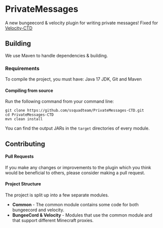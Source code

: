 # PrivateMessages
A new bungeecord & velocity plugin for writing private messages! Fixed for [Velocity-CTD](https://github.com/GemstoneGG/Velocity-CTD)

## Building
We use Maven to handle dependencies & building.

### Requirements
To compile the project, you must have: Java 17 JDK, Git and Maven

#### Compiling from source
Run the following command from your command line:
```
git clone https://github.com/ssquadteam/PrivateMessages-CTD.git
cd PrivateMessages-CTD
mvn clean install
```

You can find the output JARs in the `target` directories of every module.

## Contributing
#### Pull Requests
If you make any changes or improvements to the plugin which you think would be beneficial to others, please consider making a pull request.

#### Project Structure
The project is split up into a few separate modules.

* **Common** - The common module contains some code for both bungeecord and velocity.
* **BungeeCord & Velocity** - Modules that use the common module and that support different Minecraft proxies.
